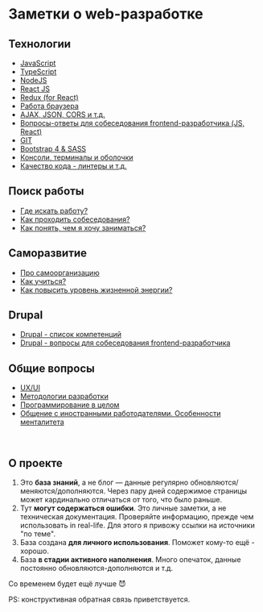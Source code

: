 # Заметки о web-разработке #

## Технологии ##
- [JavaScript](/Pages/JS/Interview%20questions%20-%20JS.md)
- [TypeScript](/Pages/JS/TypeScript.md)
- [NodeJS](/Pages/JS/NodeJS.md)
- [React JS](/Pages/JS/React.md)
- [Redux (for React)](/Pages/JS/Redux.md)
- [Работа браузера](/Pages/WebDeveloping/Browser.md)
- [AJAX, JSON, CORS и т.д.](/Pages/WebDeveloping/Ajax.md)
- [Вопросы-ответы для собеседования frontend-разработчика (JS, React)](/Pages/JobSearch/Interview%20questions%20-%20Questions.md)
- [GIT](/Pages/GIT.md)
- [Bootstrap 4 & SASS](/Pages/WebDeveloping/Interview%20%20questions%20-%20HTML-CSS.md)
- [Консоли, терминалы и оболочки](/Pages/Console.md)
- [Качество кода - линтеры и т.д.](/Pages/JS/Code%20quality%20JS.md)

## Поиск работы ##
- [Где искать работу?](/Pages/JobSearch/HR-company.md)
- [Как проходить собеседования?](/Pages/JobSearch/Interview%20-%20notes.md)
- [Как понять, чем я хочу заниматься?](/Pages/JobSearch/Destination.md)

## Саморазвитие ##
- [Про самоорганизацию](/Pages/SelfOrgainzation/Self-organization.md)
- [Как учиться?](/Pages/SelfOrgainzation/Learning.md)
- [Как повысить уровень жизненной энергии?](/Pages/SelfOrgainzation/Energy.md)

## Drupal ##
- [Drupal - список компетенций](/Pages/Drupal/List%20of%20competencies%20-%20Drupal.md)
- [Drupal - вопросы для собеседования frontend-разработчика](/Pages/Drupal/Interview%20questions%20-%20Drupal%207-8.md)

## Общие вопросы ##
- [UX/UI](/Pages/UxUi.md)
- [Методологии разработки](/Pages/Programming/Methodology.md)
- [Программирование в целом](/Pages/Programming/Interview%20questions%20-%20Programming.md)
- [Общение с иностранными работодателями. Особенности менталитета](/Pages/Foreign%20mentality.md)

<br>

## О проекте ##
  1) Это **база знаний**, а не блог — данные регулярно обновляются/меняются/дополняются. Через пару дней содержимое страницы может кардинально отличаться от того, что было раньше.
  1) Тут **могут содержаться ошибки**. Это личные заметки, а не техническая документация. Проверяйте информацию, прежде чем использовать in real-life. Для этого я привожу ссылки на источники "по теме".
  1) База создана **для личного использования**. Поможет кому-то ещё - хорошо.
  1) База **в стадии активного наполнения**. Много опечаток, данные постоянно обновляются-дополняются и т.д. 

Со временем будет ещё лучше :smiling_imp: 

PS: конструктивная обратная связь приветствуется.

